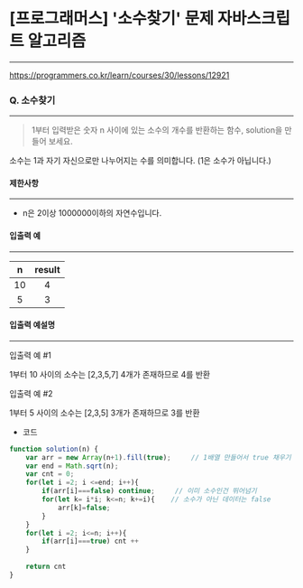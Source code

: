 # [프로그래머스] '소수찾기' 문제 자바스크립트 알고리즘
-------
https://programmers.co.kr/learn/courses/30/lessons/12921
### Q. 소수찾기
-----

> 1부터 입력받은 숫자 n 사이에 있는 소수의 개수를 반환하는 함수, solution을 만들어 보세요.

소수는 1과 자기 자신으로만 나누어지는 수를 의미합니다.
(1은 소수가 아닙니다.)

#### 제한사항 
---
* n은 2이상 1000000이하의 자연수입니다.

#### 입출력 예  
----
|n|result|
|:---:|:---:|
|10|4|
|5|3|
#### 입출력 예설명
---
입출력 예 #1

1부터 10 사이의 소수는 [2,3,5,7] 4개가 존재하므로 4를 반환

입출력 예 #2

1부터 5 사이의 소수는 [2,3,5] 3개가 존재하므로 3를 반환

* 코드 
```js
function solution(n) {
    var arr = new Array(n+1).fill(true);     // 1배열 만들어서 true 채우기 
    var end = Math.sqrt(n); 
    var cnt = 0;
    for(let i =2; i <=end; i++){
        if(arr[i]===false) continue;     // 이미 소수인건 뛰어넘기 
        for(let k= i*i; k<=n; k+=i){    // 소수가 아닌 데이터는 false
            arr[k]=false;
        }
    }
    for(let i =2; i<=n; i++){
        if(arr[i]===true) cnt ++
    }
   
    return cnt
}
   
``` 



